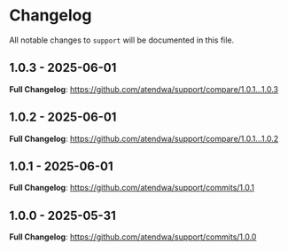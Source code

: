 # Changelog

All notable changes to `support` will be documented in this file.

## 1.0.3 - 2025-06-01

**Full Changelog**: https://github.com/atendwa/support/compare/1.0.1...1.0.3

## 1.0.2 - 2025-06-01

**Full Changelog**: https://github.com/atendwa/support/compare/1.0.1...1.0.2

## 1.0.1 - 2025-06-01

**Full Changelog**: https://github.com/atendwa/support/commits/1.0.1

## 1.0.0 - 2025-05-31

**Full Changelog**: https://github.com/atendwa/support/commits/1.0.0

